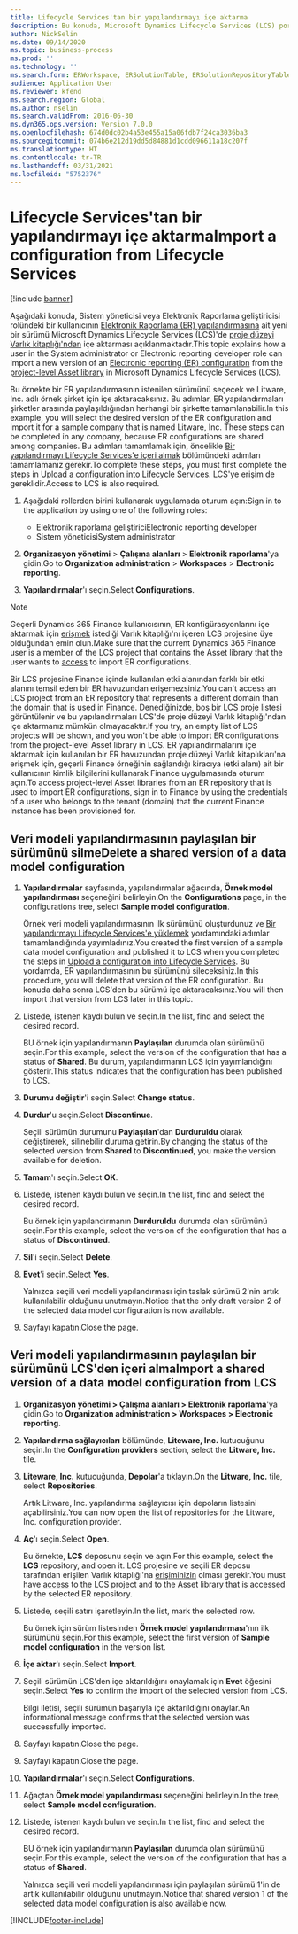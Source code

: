 ```yaml
---
title: Lifecycle Services'tan bir yapılandırmayı içe aktarma
description: Bu konuda, Microsoft Dynamics Lifecycle Services (LCS) portalından Elektronik raporlama (ER) yapılandırmasının yeni sürümünün nasıl içeri aktarılacağı açıklanmaktadır.
author: NickSelin
ms.date: 09/14/2020
ms.topic: business-process
ms.prod: ''
ms.technology: ''
ms.search.form: ERWorkspace, ERSolutionTable, ERSolutionRepositoryTable, ERSolutionImport
audience: Application User
ms.reviewer: kfend
ms.search.region: Global
ms.author: nselin
ms.search.validFrom: 2016-06-30
ms.dyn365.ops.version: Version 7.0.0
ms.openlocfilehash: 674d0dc02b4a53e455a15a06fdb7f24ca3036ba3
ms.sourcegitcommit: 074b6e212d19dd5d84881d1cdd096611a18c207f
ms.translationtype: HT
ms.contentlocale: tr-TR
ms.lasthandoff: 03/31/2021
ms.locfileid: "5752376"
---
```

# <a name="import-a-configuration-from-lifecycle-services"></a><span data-ttu-id="58683-103">Lifecycle Services'tan bir yapılandırmayı içe aktarma</span><span class="sxs-lookup"><span data-stu-id="58683-103">Import a configuration from Lifecycle Services</span></span>

[!include [banner](../../includes/banner.md)]

<span data-ttu-id="58683-104">Aşağıdaki konuda, Sistem yöneticisi veya Elektronik Raporlama geliştiricisi rolündeki bir kullanıcının [Elektronik Raporlama (ER) yapılandırmasına](../general-electronic-reporting.md#Configuration) ait yeni bir sürümü Microsoft Dynamics Lifecycle Services (LCS)'de [proje düzeyi Varlık kitaplığı'ndan](../../lifecycle-services/asset-library.md) içe aktarması açıklanmaktadır.</span><span class="sxs-lookup"><span data-stu-id="58683-104">This topic explains how a user in the System administrator or Electronic reporting developer role can import a new version of an [Electronic reporting (ER) configuration](../general-electronic-reporting.md#Configuration) from the [project-level Asset library](../../lifecycle-services/asset-library.md) in Microsoft Dynamics Lifecycle Services (LCS).</span></span>

<span data-ttu-id="58683-105">Bu örnekte bir ER yapılandırmasının istenilen sürümünü seçecek ve Litware, Inc. adlı örnek şirket için içe aktaracaksınız. Bu adımlar, ER yapılandırmaları şirketler arasında paylaşıldığından herhangi bir şirkette tamamlanabilir.</span><span class="sxs-lookup"><span data-stu-id="58683-105">In this example, you will select the desired version of the ER configuration and import it for a sample company that is named Litware, Inc. These steps can be completed in any company, because ER configurations are shared among companies.</span></span> <span data-ttu-id="58683-106">Bu adımları tamamlamak için, öncelikle [Bir yapılandırmayı Lifecycle Services'e içeri almak](er-upload-configuration-into-lifecycle-services.md) bölümündeki adımları tamamlamanız gerekir.</span><span class="sxs-lookup"><span data-stu-id="58683-106">To complete these steps, you must first complete the steps in [Upload a configuration into Lifecycle Services](er-upload-configuration-into-lifecycle-services.md).</span></span> <span data-ttu-id="58683-107">LCS'ye erişim de gereklidir.</span><span class="sxs-lookup"><span data-stu-id="58683-107">Access to LCS is also required.</span></span>

1. <span data-ttu-id="58683-108">Aşağıdaki rollerden birini kullanarak uygulamada oturum açın:</span><span class="sxs-lookup"><span data-stu-id="58683-108">Sign in to the application by using one of the following roles:</span></span>

    - <span data-ttu-id="58683-109">Elektronik raporlama geliştirici</span><span class="sxs-lookup"><span data-stu-id="58683-109">Electronic reporting developer</span></span>
    - <span data-ttu-id="58683-110">Sistem yöneticisi</span><span class="sxs-lookup"><span data-stu-id="58683-110">System administrator</span></span>

2. <span data-ttu-id="58683-111">**Organizasyon yönetimi** \> **Çalışma alanları** \> **Elektronik raporlama**'ya gidin.</span><span class="sxs-lookup"><span data-stu-id="58683-111">Go to **Organization administration** \> **Workspaces** \> **Electronic reporting**.</span></span>
3. <span data-ttu-id="58683-112">**Yapılandırmalar**'ı seçin.</span><span class="sxs-lookup"><span data-stu-id="58683-112">Select **Configurations**.</span></span>

<a name="accessconditions"></a>
> [!NOTE]
> <span data-ttu-id="58683-113">Geçerli Dynamics 365 Finance kullanıcısının, ER konfigürasyonlarını içe aktarmak için [erişmek](../../lifecycle-services/asset-library.md#asset-library-support) istediği Varlık kitaplığı'nı içeren LCS projesine üye olduğundan emin olun.</span><span class="sxs-lookup"><span data-stu-id="58683-113">Make sure that the current Dynamics 365 Finance user is a member of the LCS project that contains the Asset library that the user wants to [access](../../lifecycle-services/asset-library.md#asset-library-support) to import ER configurations.</span></span>
>
> <span data-ttu-id="58683-114">Bir LCS projesine Finance içinde kullanılan etki alanından farklı bir etki alanını temsil eden bir ER havuzundan erişemezsiniz.</span><span class="sxs-lookup"><span data-stu-id="58683-114">You can't access an LCS project from an ER repository that represents a different domain than the domain that is used in Finance.</span></span> <span data-ttu-id="58683-115">Denediğinizde, boş bir LCS proje listesi görüntülenir ve bu yapılandırmaları LCS'de proje düzeyi Varlık kitaplığı'ndan içe aktarmanız mümkün olmayacaktır.</span><span class="sxs-lookup"><span data-stu-id="58683-115">If you try, an empty list of LCS projects will be shown, and you won't be able to import ER configurations from the project-level Asset library in LCS.</span></span> <span data-ttu-id="58683-116">ER yapılandırmalarını içe aktarmak için kullanılan bir ER havuzundan proje düzeyi Varlık kitaplıkları'na erişmek için, geçerli Finance örneğinin sağlandığı kiracıya (etki alanı) ait bir kullanıcının kimlik bilgilerini kullanarak Finance uygulamasında oturum açın.</span><span class="sxs-lookup"><span data-stu-id="58683-116">To access project-level Asset libraries from an ER repository that is used to import ER configurations, sign in to Finance by using the credentials of a user who belongs to the tenant (domain) that the current Finance instance has been provisioned for.</span></span>

## <a name="delete-a-shared-version-of-a-data-model-configuration"></a><span data-ttu-id="58683-117">Veri modeli yapılandırmasının paylaşılan bir sürümünü silme</span><span class="sxs-lookup"><span data-stu-id="58683-117">Delete a shared version of a data model configuration</span></span>

1. <span data-ttu-id="58683-118">**Yapılandırmalar** sayfasında, yapılandırmalar ağacında, **Örnek model yapılandırması** seçeneğini belirleyin.</span><span class="sxs-lookup"><span data-stu-id="58683-118">On the **Configurations** page, in the configurations tree, select **Sample model configuration**.</span></span>

    <span data-ttu-id="58683-119">Örnek veri modeli yapılandırmasının ilk sürümünü oluşturdunuz ve [Bir yapılandırmayı Lifecycle Services'e yüklemek](er-upload-configuration-into-lifecycle-services.md) yordamındaki adımlar tamamlandığında yayımladınız.</span><span class="sxs-lookup"><span data-stu-id="58683-119">You created the first version of a sample data model configuration and published it to LCS when you completed the steps in [Upload a configuration into Lifecycle Services](er-upload-configuration-into-lifecycle-services.md).</span></span> <span data-ttu-id="58683-120">Bu yordamda, ER yapılandırmasının bu sürümünü sileceksiniz.</span><span class="sxs-lookup"><span data-stu-id="58683-120">In this procedure, you will delete that version of the ER configuration.</span></span> <span data-ttu-id="58683-121">Bu konuda daha sonra LCS'den bu sürümü içe aktaracaksınız.</span><span class="sxs-lookup"><span data-stu-id="58683-121">You will then import that version from LCS later in this topic.</span></span>

2. <span data-ttu-id="58683-122">Listede, istenen kaydı bulun ve seçin.</span><span class="sxs-lookup"><span data-stu-id="58683-122">In the list, find and select the desired record.</span></span>

    <span data-ttu-id="58683-123">BU örnek için yapılandırmanın **Paylaşılan** durumda olan sürümünü seçin.</span><span class="sxs-lookup"><span data-stu-id="58683-123">For this example, select the version of the configuration that has a status of **Shared**.</span></span> <span data-ttu-id="58683-124">Bu durum, yapılandırmanın LCS için yayımlandığını gösterir.</span><span class="sxs-lookup"><span data-stu-id="58683-124">This status indicates that the configuration has been published to LCS.</span></span>

3. <span data-ttu-id="58683-125">**Durumu değiştir**'i seçin.</span><span class="sxs-lookup"><span data-stu-id="58683-125">Select **Change status**.</span></span>
4. <span data-ttu-id="58683-126">**Durdur**'u seçin.</span><span class="sxs-lookup"><span data-stu-id="58683-126">Select **Discontinue**.</span></span>

    <span data-ttu-id="58683-127">Seçili sürümün durumunu **Paylaşılan**'dan **Durduruldu** olarak değiştirerek, silinebilir duruma getirin.</span><span class="sxs-lookup"><span data-stu-id="58683-127">By changing the status of the selected version from **Shared** to **Discontinued**, you make the version available for deletion.</span></span>

5. <span data-ttu-id="58683-128">**Tamam**'ı seçin.</span><span class="sxs-lookup"><span data-stu-id="58683-128">Select **OK**.</span></span>
6. <span data-ttu-id="58683-129">Listede, istenen kaydı bulun ve seçin.</span><span class="sxs-lookup"><span data-stu-id="58683-129">In the list, find and select the desired record.</span></span>

    <span data-ttu-id="58683-130">Bu örnek için yapılandırmanın **Durduruldu** durumda olan sürümünü seçin.</span><span class="sxs-lookup"><span data-stu-id="58683-130">For this example, select the version of the configuration that has a status of **Discontinued**.</span></span>

7. <span data-ttu-id="58683-131">**Sil**'i seçin.</span><span class="sxs-lookup"><span data-stu-id="58683-131">Select **Delete**.</span></span>
8. <span data-ttu-id="58683-132">**Evet**'i seçin.</span><span class="sxs-lookup"><span data-stu-id="58683-132">Select **Yes**.</span></span>

    <span data-ttu-id="58683-133">Yalnızca seçili veri modeli yapılandırması için taslak sürümü 2'nin artık kullanılabilir olduğunu unutmayın.</span><span class="sxs-lookup"><span data-stu-id="58683-133">Notice that the only draft version 2 of the selected data model configuration is now available.</span></span>

9. <span data-ttu-id="58683-134">Sayfayı kapatın.</span><span class="sxs-lookup"><span data-stu-id="58683-134">Close the page.</span></span>

## <a name="import-a-shared-version-of-a-data-model-configuration-from-lcs"></a><span data-ttu-id="58683-135">Veri modeli yapılandırmasının paylaşılan bir sürümünü LCS'den içeri alma</span><span class="sxs-lookup"><span data-stu-id="58683-135">Import a shared version of a data model configuration from LCS</span></span>

1. <span data-ttu-id="58683-136">**Organizasyon yönetimi \> Çalışma alanları \> Elektronik raporlama**'ya gidin.</span><span class="sxs-lookup"><span data-stu-id="58683-136">Go to **Organization administration \> Workspaces \> Electronic reporting**.</span></span>

2. <span data-ttu-id="58683-137">**Yapılandırma sağlayıcıları** bölümünde, **Liteware, Inc.** kutucuğunu seçin.</span><span class="sxs-lookup"><span data-stu-id="58683-137">In the **Configuration providers** section, select the **Litware, Inc.** tile.</span></span>

3. <span data-ttu-id="58683-138">**Liteware, Inc.** kutucuğunda, **Depolar**'a tıklayın.</span><span class="sxs-lookup"><span data-stu-id="58683-138">On the **Litware, Inc.** tile, select **Repositories**.</span></span>

    <span data-ttu-id="58683-139">Artık Litware, Inc. yapılandırma sağlayıcısı için depoların listesini açabilirsiniz.</span><span class="sxs-lookup"><span data-stu-id="58683-139">You can now open the list of repositories for the Litware, Inc. configuration provider.</span></span>

4. <span data-ttu-id="58683-140">**Aç**'ı seçin.</span><span class="sxs-lookup"><span data-stu-id="58683-140">Select **Open**.</span></span>

    <span data-ttu-id="58683-141">Bu örnekte, **LCS** deposunu seçin ve açın.</span><span class="sxs-lookup"><span data-stu-id="58683-141">For this example, select the **LCS** repository, and open it.</span></span> <span data-ttu-id="58683-142">LCS projesine ve seçili ER deposu tarafından erişilen Varlık kitaplığı'na [erişiminizin](#accessconditions) olması gerekir.</span><span class="sxs-lookup"><span data-stu-id="58683-142">You must have [access](#accessconditions) to the LCS project and to the Asset library that is accessed by the selected ER repository.</span></span>

5. <span data-ttu-id="58683-143">Listede, seçili satırı işaretleyin.</span><span class="sxs-lookup"><span data-stu-id="58683-143">In the list, mark the selected row.</span></span>

    <span data-ttu-id="58683-144">Bu örnek için sürüm listesinden **Örnek model yapılandırması**'nın ilk sürümünü seçin.</span><span class="sxs-lookup"><span data-stu-id="58683-144">For this example, select the first version of **Sample model configuration** in the version list.</span></span>

6. <span data-ttu-id="58683-145">**İçe aktar**'ı seçin.</span><span class="sxs-lookup"><span data-stu-id="58683-145">Select **Import**.</span></span>
7. <span data-ttu-id="58683-146">Seçili sürümün LCS'den içe aktarıldığını onaylamak için **Evet** öğesini seçin.</span><span class="sxs-lookup"><span data-stu-id="58683-146">Select **Yes** to confirm the import of the selected version from LCS.</span></span>

    <span data-ttu-id="58683-147">Bilgi iletisi, seçili sürümün başarıyla içe aktarıldığını onaylar.</span><span class="sxs-lookup"><span data-stu-id="58683-147">An informational message confirms that the selected version was successfully imported.</span></span>

8. <span data-ttu-id="58683-148">Sayfayı kapatın.</span><span class="sxs-lookup"><span data-stu-id="58683-148">Close the page.</span></span>
9. <span data-ttu-id="58683-149">Sayfayı kapatın.</span><span class="sxs-lookup"><span data-stu-id="58683-149">Close the page.</span></span>
10. <span data-ttu-id="58683-150">**Yapılandırmalar**'ı seçin.</span><span class="sxs-lookup"><span data-stu-id="58683-150">Select **Configurations**.</span></span>
11. <span data-ttu-id="58683-151">Ağaçtan **Örnek model yapılandırması** seçeneğini belirleyin.</span><span class="sxs-lookup"><span data-stu-id="58683-151">In the tree, select **Sample model configuration**.</span></span>
12. <span data-ttu-id="58683-152">Listede, istenen kaydı bulun ve seçin.</span><span class="sxs-lookup"><span data-stu-id="58683-152">In the list, find and select the desired record.</span></span>

    <span data-ttu-id="58683-153">BU örnek için yapılandırmanın **Paylaşılan** durumda olan sürümünü seçin.</span><span class="sxs-lookup"><span data-stu-id="58683-153">For this example, select the version of the configuration that has a status of **Shared**.</span></span>

    <span data-ttu-id="58683-154">Yalnızca seçili veri modeli yapılandırması için paylaşılan sürümü 1'in de artık kullanılabilir olduğunu unutmayın.</span><span class="sxs-lookup"><span data-stu-id="58683-154">Notice that shared version 1 of the selected data model configuration is also available now.</span></span>


[!INCLUDE[footer-include](../../../../includes/footer-banner.md)]
